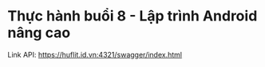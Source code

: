 # Thực hành buổi 8 - Lập trình Android nâng cao
Link API: https://huflit.id.vn:4321/swagger/index.html
